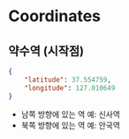 # Coordinates

## 약수역 (시작점)

```json
{
	"latitude": 37.554759,
	"longitude": 127.010649
}
```

- 남쪽 방향에 있는 역 예: 신사역
- 북쪽 방향에 있는 역 예: 안국역
